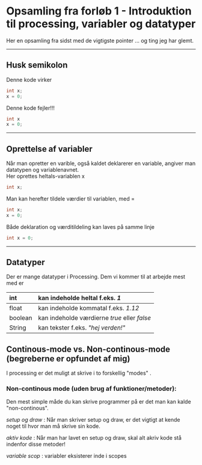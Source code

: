 # Opsamling fra forløb 1 - Introduktion til processing, variabler og datatyper
Her en opsamling fra sidst med de vigtigste pointer ... og ting jeg har glemt.

--------------------------------------------------------------------------------------------------------------
## Husk semikolon


Denne kode virker
```java
int x;
x = 0;
```
Denne kode fejler!!!
```java
int x
x = 0;
```

--------------------------------------------------------------------------------------------------------------

## Oprettelse af variabler
Når man opretter en varible, også kaldet deklarerer en variable, angiver man datatypen og variablenavnet.  
Her oprettes heltals-variablen x 
```java
int x;
```
Man kan herefter tildele værdier til variablen, med =
```java
int x;
x = 0;
```
Både deklaration og værditildeling kan laves på samme linje
```java
int x = 0;
```

--------------------------------------------------------------------------------------------------------------

## Datatyper
Der er mange datatyper i Processing. Dem vi kommer til at arbejde mest med er


|int    | kan indeholde heltal f.eks. *1*|
|:---------|:--------------------------------|
|float  | kan indeholde kommatal f.eks. *1.12*|
|boolean| kan indeholde værdierne *true* eller *false*|
|String | kan tekster f.eks. *"hej verden!"*|









## Continous-mode vs. Non-continous-mode (begreberne er opfundet af mig)
I processing er det muligt at skrive i to forskellig "modes" .

### Non-continous mode (uden brug af funktioner/metoder):
Den mest simple måde du kan skrive programmer på er det man kan kalde "non-continous".

*setup og draw* : Når man skriver setup og draw, er det vigtigt at kende noget til hvor man må skrive sin kode.

*aktiv kode* : Når man har lavet en setup og draw, skal alt akriv kode stå indenfor disse metoder!




*variable scop* : variabler eksisterer inde i scopes
